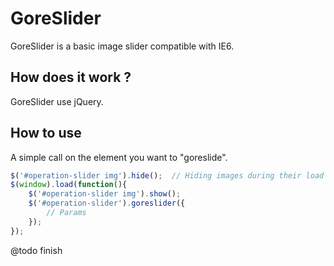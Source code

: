 GoreSlider
==========

GoreSlider is a basic image slider compatible with IE6.

## How does it work ?
GoreSlider use jQuery.

## How to use
A simple call on the element you want to "goreslide".

```Javascript
$('#operation-slider img').hide();  // Hiding images during their load
$(window).load(function(){
    $('#operation-slider img').show();
    $('#operation-slider').goreslider({
        // Params
    });
});
```

@todo finish